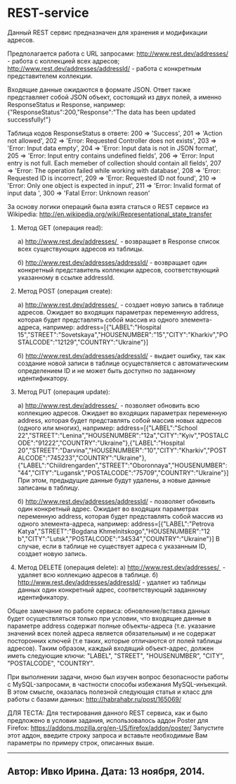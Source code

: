 REST-service
============
Данный REST сервис предназначен для хранения и модификации адресов. 

Предполагается работа с URL запросами: 
http://www.rest.dev/addresses/ - работа с коллекцией всех адресов;
http://www.rest.dev/addresses/addressId/ - работа с конкретным представителем коллекции.

Входящие данные ожидаются в формате JSON. Ответ также представляет собой JSON объект, состоящий из двух полей, а именно ResponseStatus и Response, например: 
{"ResponseStatus":200,"Response":"The data has been updated successfully!"} 

Таблица кодов ResponseStatus в ответе:
        200 => 'Success',
        201 => 'Action not allowed',
        202 => 'Error: Requested Controller does not exists',
        203 => 'Error: Input data empty',
        204 => 'Error: Input data is not in JSON format',
        205 => 'Error: Input entry contains undefined fields',
        206 => 'Error: Input entry is not full. Each memeber of collection should contain all fields',
        207 => 'Error: The operation failed while working with database',
        208 => 'Error: Requested ID is incorrect',
        209 => 'Error: Requested ID not found',
        210 => 'Error: Only one object is expected in input',
        211 => 'Error: Invalid format of input data ',
        300 => 'Fatal Error: Unknown reason'

За основу логики операций была взята статься о REST сервисе из Wikipedia: 
http://en.wikipedia.org/wiki/Representational_state_transfer

1. Метод GET (операция read):
   
   а) http://www.rest.dev/addresses/  - возвращает в Response список всех существующих адресов из таблицы.
   
   б) http://www.rest.dev/addresses/addressId/ - возвращает один конкретный представитель коллекции адресов, соответствующий указанному в ссылке addressId. 

2. Метод POST (операция create):
   
   а) http://www.rest.dev/addresses/  - создает новую запись в таблице адресов. 
   Ожидает во входящих параметрах переменную address, которая будет представлять собой массив из одного элемента-адреса, например:
   address=[{"LABEL":"Hospital 15","STREET":"Sovetskaya","HOUSENUMBER":"15","CITY":"Kharkiv","POSTALCODE":"12129","COUNTRY":"Ukraine"}]
   
   б) http://www.rest.dev/addresses/addressId/ - выдает ошибку, так как создание новой записи в таблице осуществляется с автоматическим определением ID и не может быть доступно по заданному идентификатору. 

3. Метод PUT (операция update):
   
   а) http://www.rest.dev/addresses/  - позволяет обновить всю коллекцию адресов. 
   Ожидает во входящих параметрах переменную address, которая будет представлять собой массив новых адресов (одного или многих), например:
   address=[{"LABEL":"School 22","STREET":"Lenina","HOUSENUMBER":"12a","CITY":"Kyiv","POSTALCODE":"91222","COUNTRY":"Ukraine"},{"LABEL":"Hospital 20","STREET":"Darvina","HOUSENUMBER":"10","CITY":"Kharkiv","POSTALCODE":"745233","COUNTRY":"Ukraine"},{"LABEL":"Chiildrengarden","STREET":"Oboronnaya","HOUSENUMBER":"44","CITY":"Lugansk","POSTALCODE":"75709","COUNTRY":"Ukraine"}]
   При этом, предыдущие данные будут удалены, а новые данные записаны в таблицу.

   б) http://www.rest.dev/addresses/addressId/ - позволяет обновить один конкретный адрес.
   Ожидает во входящих параметрах переменную address, которая будет представлять собой массив из одного элемента-адреса, например:
   address=[{"LABEL":"Petrova Katya","STREET":"Bogdana Khmelnitskogo","HOUSENUMBER":"12 b","CITY":"Lutsk","POSTALCODE":"34534","COUNTRY":"Ukraine"}]
   В случае, если в таблице не существует адреса с указанным ID, создает новую запись.

4. Метод DELETE (операция delete):
   а) http://www.rest.dev/addresses/  - удаляет всю коллекцию адресов в таблице.
   б) http://www.rest.dev/addresses/addressId/ - удаляет из таблицы данных один конкретный адрес, соответствующий заданному идентификатору.

Общее замечание по работе сервиса: обновление/вставка данных будет осуществляться только при условии, что входящие данные в параметре address содержат полные объекты-адреса (т.е. указание значений всех полей адреса является обязательным) и не содержат посторонних ключей (т.е таких, которые отличаются от полей таблицы адресов). Таким образом, каждый входящий объект-адрес, должен иметь следующие ключи: "LABEL", "STREET", "HOUSENUMBER", "CITY", "POSTALCODE", "COUNTRY".

При выполнении задачи, мною был изучен вопрос безопасности работы с MySQL-запросами, в частности способы избежания MySQL-инъекций. В этом смысле, оказалась полезной следующая статья и класс для работы с базами данных: http://habrahabr.ru/post/165069/

ДЛЯ ТЕСТА:
Для тестирования данного REST сервиса, как и было предложено в условии задания, использовалось аддон Poster для Firefox: https://addons.mozilla.org/en-US/firefox/addon/poster/ 
Запустите этот аддон, введите строку запроса и вставьте необходимые Вам параметры по примеру строк, описанных выше. 

------------------------------
Автор: Ивко Ирина. 
Дата: 13 ноября, 2014. 
------------------------------
